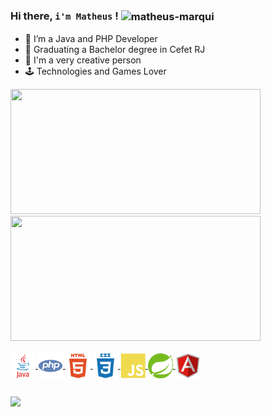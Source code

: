 ### Hi there, ````i'm Matheus```` !                     <img align="center" alt="matheus-marqui" width="16%"                src="https://pa1.narvii.com/6715/51b86154d79c58f897c4e82f5728e66daa17409d_hq.gif">
- 🔭 I’m a Java and PHP Developer 
- 🌱 Graduating a Bachelor degree in Cefet RJ
- 🎨 I'm a very creative person
- 🕹️ Technologies and Games Lover
<div style="display: inline_block">
  <a href="https://github.com/matheusmarqui1">
  <img style="display: inline_block" height="200px" width="400px" src="https://github-readme-stats.vercel.app/api?username=matheusmarqui1&show_icons=true&theme=material-palenight&include_all_commits=true&count_private=true"/>
  <img style="display: inline_block" height="200px" width="400px" src="https://github-readme-stats.vercel.app/api/top-langs/?username=matheusmarqui1&layout=compact&langs_count=7&theme=material-palenightt"/>
</div>
  <div style="display: inline_block"><br>
  <img align="center" alt="Matheus-Java" height="40" width="40" src="https://github.com/devicons/devicon/blob/master/icons/java/java-original-wordmark.svg">
  <img align="center" alt="Matheus-PHP" height="40" width="40" src="https://github.com/devicons/devicon/blob/master/icons/php/php-plain.svg">
  <img align="center" alt="Matheus-HTML" height="40" width="40" src="https://raw.githubusercontent.com/devicons/devicon/master/icons/html5/html5-plain-wordmark.svg">
  <img align="center" alt="Matheus-CSS" height="40" width="40" src="https://raw.githubusercontent.com/devicons/devicon/master/icons/css3/css3-plain-wordmark.svg">
  <img align="center" alt="Matheus-js" height="40" width="40" src="https://raw.githubusercontent.com/devicons/devicon/master/icons/javascript/javascript-plain.svg">
  <img align="center" alt="Matheus-Springboot" height="40" width="40" src="https://github.com/devicons/devicon/blob/master/icons/spring/spring-original.svg">
  <img align="center" alt="Matheus-Angular" height="40" width="40" src="https://github.com/devicons/devicon/blob/master/icons/angularjs/angularjs-original.svg">
</div>
  
  ##
  
 <div>
  <a href="https://www.linkedin.com/in/matheus-marqui-b219a9236/" target="_blank"><img src="https://img.shields.io/badge/-LinkedIn-%230077B5?style=for-the-badge&logo=linkedin&logoColor=white" target="_blank"></a>
   

 
</div>
